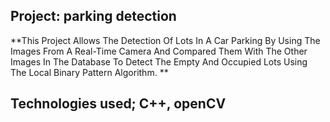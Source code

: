 ## Project: parking detection 

**This Project Allows The Detection Of Lots In A Car Parking  By Using The Images From A Real-Time Camera And Compared Them With The Other Images In The Database To Detect The Empty And Occupied Lots Using The Local Binary Pattern Algorithm.
**
## Technologies used; C++, openCV